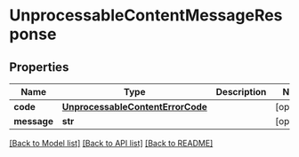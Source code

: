 # UnprocessableContentMessageResponse


## Properties
Name | Type | Description | Notes
------------ | ------------- | ------------- | -------------
**code** | [**UnprocessableContentErrorCode**](UnprocessableContentErrorCode.md) |  | [optional] 
**message** | **str** |  | [optional] 

[[Back to Model list]](../README.md#documentation-for-models) [[Back to API list]](../README.md#documentation-for-api-endpoints) [[Back to README]](../README.md)



